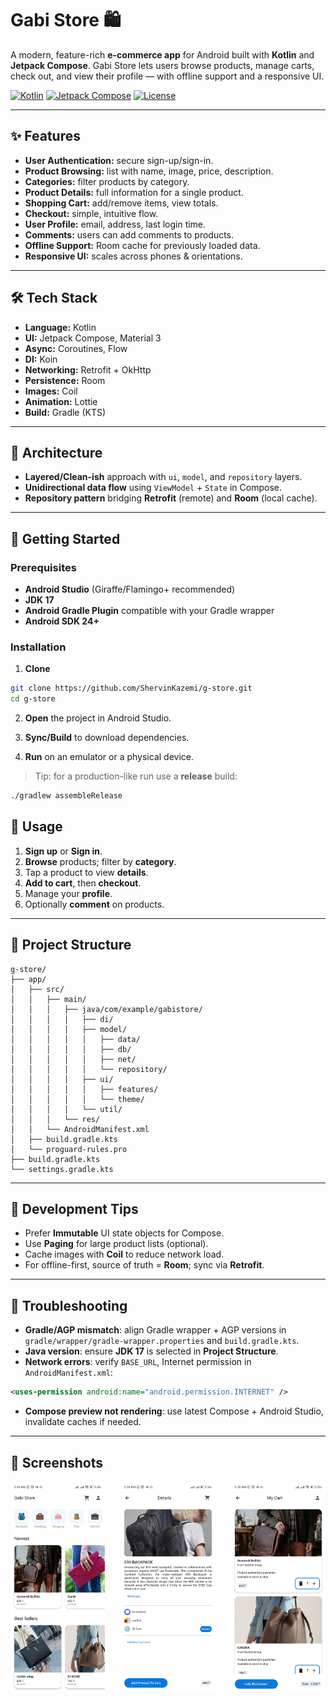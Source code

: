 # Gabi Store 🛍️

A modern, feature-rich **e-commerce app** for Android built with **Kotlin** and **Jetpack Compose**. Gabi Store lets users browse products, manage carts, check out, and view their profile — with offline support and a responsive UI.

<p align="left">
  <a href="https://kotlinlang.org/"><img alt="Kotlin" src="https://img.shields.io/badge/Kotlin-1.9+-7F52FF?logo=kotlin&logoColor=white"></a>
  <a href="https://developer.android.com/jetpack/compose"><img alt="Jetpack Compose" src="https://img.shields.io/badge/Jetpack%20Compose-UI-4285F4?logo=android&logoColor=white"></a>
  <a href="./LICENSE"><img alt="License" src="https://img.shields.io/badge/License-Apache%202.0-blue.svg"></a>
</p>

---

## ✨ Features

- **User Authentication:** secure sign-up/sign-in.
- **Product Browsing:** list with name, image, price, description.
- **Categories:** filter products by category.
- **Product Details:** full information for a single product.
- **Shopping Cart:** add/remove items, view totals.
- **Checkout:** simple, intuitive flow.
- **User Profile:** email, address, last login time.
- **Comments:** users can add comments to products.
- **Offline Support:** Room cache for previously loaded data.
- **Responsive UI:** scales across phones & orientations.

---

## 🛠️ Tech Stack

- **Language:** Kotlin
- **UI:** Jetpack Compose, Material 3
- **Async:** Coroutines, Flow
- **DI:** Koin
- **Networking:** Retrofit + OkHttp
- **Persistence:** Room
- **Images:** Coil
- **Animation:** Lottie
- **Build:** Gradle (KTS)

---

## 📐 Architecture

- **Layered/Clean-ish** approach with `ui`, `model`, and `repository` layers.
- **Unidirectional data flow** using `ViewModel` + `State` in Compose.
- **Repository pattern** bridging **Retrofit** (remote) and **Room** (local cache).

---

## 🚀 Getting Started

### Prerequisites
- **Android Studio** (Giraffe/Flamingo+ recommended)
- **JDK 17**
- **Android Gradle Plugin** compatible with your Gradle wrapper
- **Android SDK 24+**

### Installation

1) **Clone**
```bash
git clone https://github.com/ShervinKazemi/g-store.git
cd g-store
````

2. **Open** the project in Android Studio.

3. **Sync/Build** to download dependencies.

4. **Run** on an emulator or a physical device.

> Tip: for a production-like run use a **release** build:

```bash
./gradlew assembleRelease
```
## 📱 Usage

1. **Sign up** or **Sign in**.
2. **Browse** products; filter by **category**.
3. Tap a product to view **details**.
4. **Add to cart**, then **checkout**.
5. Manage your **profile**.
6. Optionally **comment** on products.

---

## 📁 Project Structure

```
g-store/
├── app/
│   ├── src/
│   │   ├── main/
│   │   │   ├── java/com/example/gabistore/
│   │   │   │   ├── di/
│   │   │   │   ├── model/
│   │   │   │   │   ├── data/
│   │   │   │   │   ├── db/
│   │   │   │   │   ├── net/
│   │   │   │   │   └── repository/
│   │   │   │   ├── ui/
│   │   │   │   │   ├── features/
│   │   │   │   │   └── theme/
│   │   │   │   └── util/
│   │   │   └── res/
│   │   └── AndroidManifest.xml
│   ├── build.gradle.kts
│   └── proguard-rules.pro
├── build.gradle.kts
└── settings.gradle.kts
```
---

## 🧰 Development Tips

* Prefer **Immutable** UI state objects for Compose.
* Use **Paging** for large product lists (optional).
* Cache images with **Coil** to reduce network load.
* For offline-first, source of truth = **Room**; sync via **Retrofit**.

---

## 🐞 Troubleshooting

* **Gradle/AGP mismatch**: align Gradle wrapper + AGP versions in `gradle/wrapper/gradle-wrapper.properties` and `build.gradle.kts`.
* **Java version**: ensure **JDK 17** is selected in **Project Structure**.
* **Network errors**: verify `BASE_URL`, Internet permission in `AndroidManifest.xml`:

```xml
<uses-permission android:name="android.permission.INTERNET" />
```

* **Compose preview not rendering**: use latest Compose + Android Studio, invalidate caches if needed.

---

## 📸 Screenshots

<div style="display: flex; justify-content: space-between; gap: 10px;">
  <img src="home.jpg" alt="Home Screen" width="30%">
  <img src="detail.jpg" alt="News Screen" width="30%">
  <img src="cart.jpg" alt="Detail Screen" width="30%">
</div>
